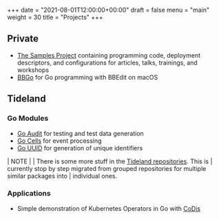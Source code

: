 +++
date = "2021-08-01T12:00:00+00:00"
draft = false
menu = "main"
weight = 30
title = "Projects"
+++

## Private

- [The Samples Project](https://github.com/themue/samples/) containing programming code,
  deployment descriptors, and configurations for articles, talks, trainings, and workshops
- [BBGo](https://github.com/themue/bbgo/) for Go programming with BBEdit on macOS

## Tideland

### Go Modules

- [Go Audit](https://pkg.go.dev/mod/tideland.dev/go/audit) for testing and test data generation
- [Go Cells](https://pkg.go.dev/mod/tideland.dev/go/cells) for event processing
- [Go UUID](https://pkg.go.dev/mod/tideland.dev/go/uuid) for generation of unique identifiers

| NOTE
|
| There is some more stuff in the [Tideland repositories](https://github.com/tideland). This is
| currently stop by step migrated from grouped repositories for multiple similar packages into
| individual ones.

### Applications

- Simple demonstration of Kubernetes Operators in Go with [CoDis](https://pkg.go.dev/mod/tideland.dev/codis)
